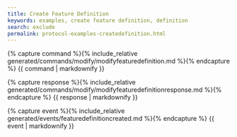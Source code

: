 ```yaml
---
title: Create Feature Definition
keywords: examples, create feature definition, definition
search: exclude
permalink: protocol-examples-createdefinition.html
---
```


{% capture command %}{% include_relative generated/commands/modify/modifyfeaturedefinition.md %}{% endcapture %}
{{ command | markdownify }}

{% capture response %}{% include_relative generated/commands/modify/modifyfeaturedefinitionresponse.md %}{% endcapture %}
{{ response | markdownify }}

{% capture event %}{% include_relative generated/events/featuredefinitioncreated.md %}{% endcapture %}
{{ event | markdownify }}
